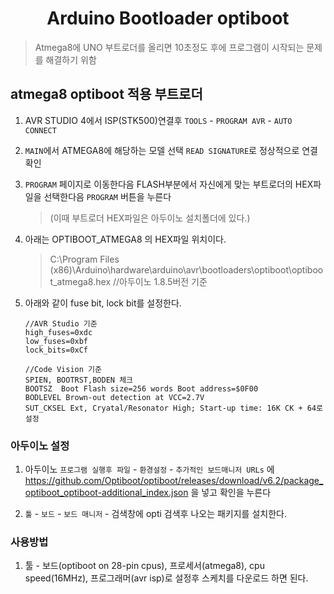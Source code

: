 <h1 align="center">Arduino Bootloader optiboot</h1>

> Atmega8에 UNO 부트로더를 올리면 10초정도 후에 프로그램이 시작되는 문제를 해결하기 위함

## atmega8  optiboot 적용 부트로더

1. AVR STUDIO 4에서 ISP(STK500)연결후 `TOOLS` - `PROGRAM AVR` - `AUTO CONNECT`

2. `MAIN`에서 ATMEGA8에 해당하는 모델 선택 `READ SIGNATURE`로 정상적으로 연결 확인

3. `PROGRAM` 페이지로 이동한다음 FLASH부분에서 자신에게 맞는 부트로더의 HEX파일을 선택한다음 `PROGRAM` 버튼을 누른다
    > (이때 부트로더 HEX파일은 아두이노 설치폴더에 있다.)

4. 아래는 OPTIBOOT_ATMEGA8 의 HEX파일 위치이다.
    > C:\Program Files (x86)\Arduino\hardware\arduino\avr\bootloaders\optiboot\optiboot_atmega8.hex	//아두이노 1.8.5버전 기준

5. 아래와 같이 fuse bit, lock bit를 설정한다.
    ```
    //AVR Studio 기준
    high_fuses=0xdc
    low_fuses=0xbf
    lock_bits=0xCf

    //Code Vision 기준
    SPIEN, BOOTRST,BODEN 체크
    BOOTSZ  Boot Flash size=256 words Boot address=$0F00
    BODLEVEL Brown-out detection at VCC=2.7V
    SUT_CKSEL Ext, Cryatal/Resonator High; Start-up time: 16K CK + 64로 설정
    ```

### 아두이노 설정

1. 아두이노 `프로그램 실행후 파일` - `환경설정` - `추가적인 보드매니저 URLs` 에 
https://github.com/Optiboot/optiboot/releases/download/v6.2/package_optiboot_optiboot-additional_index.json 을 넣고 확인을 누른다

2. `툴` - `보드` - `보드 매니저` - 검색창에 opti 검색후 나오는 패키지를 설치한다.

### 사용방법

1. 툴 - 보드(optiboot on 28-pin cpus), 프로세서(atmega8), cpu speed(16MHz), 프로그래머(avr isp)로 설정후 스케치를 다운로드 하면 된다.

